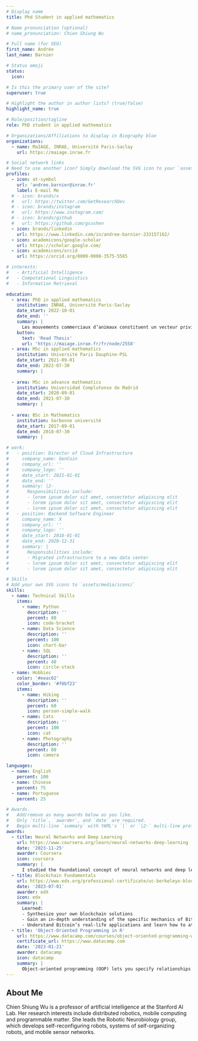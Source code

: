 ```yaml
---
# Display name
title: Phd Student in applied mathematics

# Name pronunciation (optional)
# name_pronunciation: Chien Shiung Wu

# Full name (for SEO)
first_name: Andrée
last_name: Barnier

# Status emoji
status:
  icon: 

# Is this the primary user of the site?
superuser: true

# Highlight the author in author lists? (true/false)
highlight_name: true

# Role/position/tagline
role: PhD student in applied mathematics

# Organizations/Affiliations to display in Biography blox
organizations:
  - name: MaIAGE, INRAE, Université Paris-Saclay
    url: https://maiage.inrae.fr

# Social network links
# Need to use another icon? Simply download the SVG icon to your `assets/media/icons/` folder.
profiles:
  - icon: at-symbol
    url: 'andree.barnier@inrae.fr'
    label: E-mail Me
  # - icon: brands/x
  #   url: https://twitter.com/GetResearchDev
  # - icon: brands/instagram
  #   url: https://www.instagram.com/
  # - icon: brands/github
  #   url: https://github.com/gcushen
  - icon: brands/linkedin
    url: https://www.linkedin.com/in/andree-barnier-233157162/
  - icon: academicons/google-scholar
    url: https://scholar.google.com/
  - icon: academicons/orcid
    url: https://orcid.org/0009-0008-3575-5565

# interests:
#   - Artificial Intelligence
#   - Computational Linguistics
#   - Information Retrieval

education:
  - area: PhD in applied mathematics
    institution: INRAE, Université Paris-Saclay
    date_start: 2022-10-01
    date_end: ''
    summary: |
      Les mouvements commerciaux d’animaux constituent un vecteur privilégié pour la propagation de maladies infectieuses. En France, les exigences de traçabilité se sont traduites par la mise en place de bases de données nationales de suivi des animaux. Dans cette thèse, nous étudierons des modèles de graphes aléatoires spatialement explicites permettant de reproduire les interactions à courte et longue distance constatées empiriquement dans les mouvements commerciaux d’animaux. Nous nous placerons dans le cadre des réseaux scale-free percolation (SFP), qui combinent une inhomogénéité intrinsèque des nœuds avec un aléa dépendant de leur distance géographique. Nous établirons rigoureusement des relations générales entre les propriétés génératives du réseau (distance géographique et relations commerciales) et les caractéristiques des processus épidémiques qui s’y propagent. Nous combinerons ensuite les données de mouvements d’animaux avec des informations géographiques de haute résolution (SIG) pour aboutir à une représentation spatialisée des réseaux commerciaux d’animaux d’élevage permettant la calibration des modèles de graphes étudiés et l’étude de scénarios épidémiques variés.
    button:
      text: 'Read Thesis'
      url: 'https://maiage.inrae.fr/fr/node/2558'
  - area: MSc in applied mathematics
    institution: Université Paris Dauphine-PSL
    date_start: 2021-09-01
    date_end: 2022-07-30
    summary: |
      
  - area: MSc in advance mathematics
    institution: Universidad Complutense de Madrid
    date_start: 2020-09-01
    date_end: 2021-07-30
    summary: |
  
  - area: BSc in Mathematics
    institution: Sorbonne université
    date_start: 2017-09-01
    date_end: 2018-07-30
    summary: |

# work:
#   - position: Director of Cloud Infrastructure
#     company_name: GenCoin
#     company_url: ''
#     company_logo: ''
#     date_start: 2021-01-01
#     date_end: ''
#     summary: |2-
#       Responsibilities include:
#       - lorem ipsum dolor sit amet, consectetur adipiscing elit
#       - lorem ipsum dolor sit amet, consectetur adipiscing elit
#       - lorem ipsum dolor sit amet, consectetur adipiscing elit
#   - position: Backend Software Engineer
#     company_name: X
#     company_url: ''
#     company_logo: ''
#     date_start: 2016-01-01
#     date_end: 2020-12-31
#     summary: |
#       Responsibilities include:
#       - Migrated infrastructure to a new data center
#       - lorem ipsum dolor sit amet, consectetur adipiscing elit
#       - lorem ipsum dolor sit amet, consectetur adipiscing elit

# Skills
# Add your own SVG icons to `assets/media/icons/`
skills:
  - name: Technical Skills
    items:
      - name: Python
        description: ''
        percent: 80
        icon: code-bracket
      - name: Data Science
        description: ''
        percent: 100
        icon: chart-bar
      - name: SQL
        description: ''
        percent: 40
        icon: circle-stack
  - name: Hobbies
    color: '#eeac02'
    color_border: '#f0bf23'
    items:
      - name: Hiking
        description: ''
        percent: 60
        icon: person-simple-walk
      - name: Cats
        description: ''
        percent: 100
        icon: cat
      - name: Photography
        description: ''
        percent: 80
        icon: camera

languages:
  - name: English
    percent: 100
  - name: Chinese
    percent: 75
  - name: Portuguese
    percent: 25

# Awards.
#   Add/remove as many awards below as you like.
#   Only `title`, `awarder`, and `date` are required.
#   Begin multi-line `summary` with YAML's `|` or `|2-` multi-line prefix and indent 2 spaces below.
awards:
  - title: Neural Networks and Deep Learning
    url: https://www.coursera.org/learn/neural-networks-deep-learning
    date: '2023-11-25'
    awarder: Coursera
    icon: coursera
    summary: |
      I studied the foundational concept of neural networks and deep learning. By the end, I was familiar with the significant technological trends driving the rise of deep learning; build, train, and apply fully connected deep neural networks; implement efficient (vectorized) neural networks; identify key parameters in a neural network’s architecture; and apply deep learning to your own applications.
  - title: Blockchain Fundamentals
    url: https://www.edx.org/professional-certificate/uc-berkeleyx-blockchain-fundamentals
    date: '2023-07-01'
    awarder: edX
    icon: edx
    summary: |
      Learned:
      - Synthesize your own blockchain solutions
      - Gain an in-depth understanding of the specific mechanics of Bitcoin
      - Understand Bitcoin’s real-life applications and learn how to attack and destroy Bitcoin, Ethereum, smart contracts and Dapps, and alternatives to Bitcoin’s Proof-of-Work consensus algorithm
  - title: 'Object-Oriented Programming in R'
    url: https://www.datacamp.com/courses/object-oriented-programming-with-s3-and-r6-in-r
    certificate_url: https://www.datacamp.com
    date: '2023-01-21'
    awarder: datacamp
    icon: datacamp
    summary: |
      Object-oriented programming (OOP) lets you specify relationships between functions and the objects that they can act on, helping you manage complexity in your code. This is an intermediate level course, providing an introduction to OOP, using the S3 and R6 systems. S3 is a great day-to-day R programming tool that simplifies some of the functions that you write. R6 is especially useful for industry-specific analyses, working with web APIs, and building GUIs.
---
```


## About Me

Chien Shiung Wu is a professor of artificial intelligence at the Stanford AI Lab. Her research interests include distributed robotics, mobile computing and programmable matter. She leads the Robotic Neurobiology group, which develops self-reconfiguring robots, systems of self-organizing robots, and mobile sensor networks.
